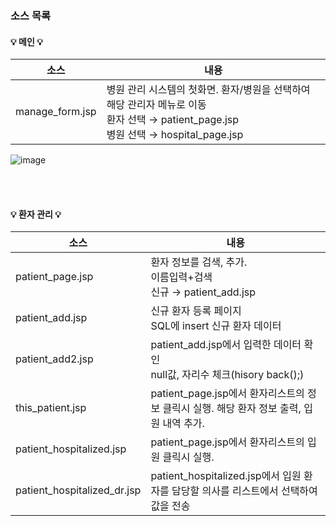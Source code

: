 ### 소스 목록

#### 💡 메인 💡
소스 | 내용
---- | ----
manage_form.jsp | 병원 관리 시스템의 첫화면. 환자/병원을 선택하여 해당 관리자 메뉴로 이동</BR> 환자 선택 → patient_page.jsp </BR>병원 선택 → hospital_page.jsp <BR>

![image](https://user-images.githubusercontent.com/85846475/123762673-fe515280-d8fd-11eb-9522-3754e60e48bf.png)

</BR></BR>

#### 💡 환자 관리 💡
소스 | 내용
---- | ----
patient_page.jsp | 환자 정보를 검색, 추가. </BR> 이름입력+검색</BR> 신규 → patient_add.jsp
patient_add.jsp | 신규 환자 등록 페이지 </BR> SQL에 insert 신규 환자 데이터
patient_add2.jsp | patient_add.jsp에서 입력한 데이터 확인 </BR> null값, 자리수 체크(hisory back();)
this_patient.jsp | patient_page.jsp에서 환자리스트의 정보 클릭시 실행. 해당 환자 정보 출력, 입원 내역 추가.
patient_hospitalized.jsp | patient_page.jsp에서 환자리스트의 입원 클릭시 실행.
patient_hospitalized_dr.jsp | patient_hospitalized.jsp에서 입원 환자를 담당할 의사를 리스트에서 선택하여 값을 전송
